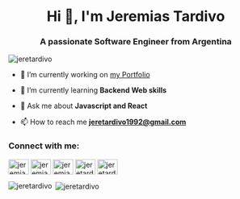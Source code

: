 <h1 align="center">Hi 👋, I'm Jeremias Tardivo</h1>
<h3 align="center">A passionate Software Engineer from Argentina</h3>

<p align="left"> <img src="https://komarev.com/ghpvc/?username=jeretardivo&label=Profile%20views&color=0e75b6&style=flat" alt="jeretardivo" /> </p>

- 🔭 I’m currently working on [my Portfolio](https://github.com/JereTardivo/JereTardivo.git)

- 🌱 I’m currently learning **Backend Web skills**

- 💬 Ask me about **Javascript and React**

- 📫 How to reach me **jeretardivo1992@gmail.com**

<h3 align="left">Connect with me:</h3>
<p align="left">
<a href="https://twitter.com/jeremiastardivo" target="blank"><img align="center" src="https://raw.githubusercontent.com/rahuldkjain/github-profile-readme-generator/master/src/images/icons/Social/twitter.svg" alt="jeremiastardivo" height="30" width="40" /></a>
<a href="https://linkedin.com/in/jeremias-tardivo" target="blank"><img align="center" src="https://raw.githubusercontent.com/rahuldkjain/github-profile-readme-generator/master/src/images/icons/Social/linked-in-alt.svg" alt="jeremias-tardivo" height="30" width="40" /></a>
<a href="https://fb.com/jeremiastardivo" target="blank"><img align="center" src="https://raw.githubusercontent.com/rahuldkjain/github-profile-readme-generator/master/src/images/icons/Social/facebook.svg" alt="jeremiastardivo" height="30" width="40" /></a>
<a href="https://instagram.com/jeretardivo" target="blank"><img align="center" src="https://raw.githubusercontent.com/rahuldkjain/github-profile-readme-generator/master/src/images/icons/Social/instagram.svg" alt="jeretardivo" height="30" width="40" /></a>
<a href="https://www.leetcode.com/jeretardivo" target="blank"><img align="center" src="https://raw.githubusercontent.com/rahuldkjain/github-profile-readme-generator/master/src/images/icons/Social/leet-code.svg" alt="jeretardivo" height="30" width="40" /></a>
</p>

<p><img align="left" src="https://github-readme-stats.vercel.app/api/top-langs?username=jeretardivo&show_icons=true&locale=en&layout=compact" alt="jeretardivo" /></p>

<p>&nbsp;<img align="center" src="https://github-readme-stats.vercel.app/api?username=jeretardivo&show_icons=true&locale=en" alt="jeretardivo" /></p>
